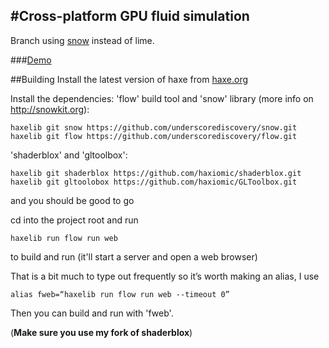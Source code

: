 #Cross-platform GPU fluid simulation
----
Branch using [snow](http://snowkit.org/) instead of lime.

###[Demo](http://haxiomic.github.io/GPU-Fluid-Experiments/html5/)

##Building
Install the latest version of haxe from [haxe.org](http://haxe.org/)

Install the dependencies:
'flow' build tool and 'snow' library (more info on http://snowkit.org):

	haxelib git snow https://github.com/underscorediscovery/snow.git
	haxelib git flow https://github.com/underscorediscovery/flow.git

'shaderblox' and 'gltoolbox':

	haxelib git shaderblox https://github.com/haxiomic/shaderblox.git
	haxelib git gltoolobox https://github.com/haxiomic/GLToolbox.git

and you should be good to go

cd into the project root and run 

	haxelib run flow run web

to build and run (it'll start a server and open a web browser)

That is a bit much to type out frequently so it’s worth making an alias, I use 

	alias fweb=“haxelib run flow run web --timeout 0”

Then you can build and run with 'fweb'.

(**Make sure you use my fork of shaderblox**)